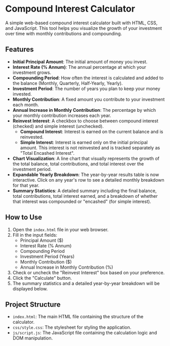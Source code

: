 # Compound Interest Calculator

A simple web-based compound interest calculator built with HTML, CSS, and JavaScript. This tool helps you visualize the growth of your investment over time with monthly contributions and compounding.

## Features

-   **Initial Principal Amount**: The initial amount of money you invest.
-   **Interest Rate (% Annum)**: The annual percentage at which your investment grows.
-   **Compounding Period**: How often the interest is calculated and added to the balance (Monthly, Quarterly, Half-Yearly, Yearly).
-   **Investment Period**: The number of years you plan to keep your money invested.
-   **Monthly Contribution**: A fixed amount you contribute to your investment each month.
-   **Annual Increase in Monthly Contribution**: The percentage by which your monthly contribution increases each year.
-   **Reinvest Interest**: A checkbox to choose between compound interest (checked) and simple interest (unchecked).
    -   **Compound Interest**: Interest is earned on the current balance and is reinvested.
    -   **Simple Interest**: Interest is earned only on the initial principal amount. This interest is not reinvested and is tracked separately as "Total Encashed Interest".
-   **Chart Visualization**: A line chart that visually represents the growth of the total balance, total contributions, and total interest over the investment period.
-   **Expandable Yearly Breakdown**: The year-by-year results table is now interactive. Click on any year's row to see a detailed monthly breakdown for that year.
-   **Summary Statistics**: A detailed summary including the final balance, total contributions, total interest earned, and a breakdown of whether that interest was compounded or "encashed" (for simple interest).

## How to Use

1.  Open the `index.html` file in your web browser.
2.  Fill in the input fields:
    -   Principal Amount ($)
    -   Interest Rate (% Annum)
    -   Compounding Period
    -   Investment Period (Years)
    -   Monthly Contribution ($)
    -   Annual Increase in Monthly Contribution (%)
3.  Check or uncheck the "Reinvest Interest" box based on your preference.
4.  Click the "Calculate" button.
5.  The summary statistics and a detailed year-by-year breakdown will be displayed below.

## Project Structure

-   `index.html`: The main HTML file containing the structure of the calculator.
-   `css/style.css`: The stylesheet for styling the application.
-   `js/script.js`: The JavaScript file containing the calculation logic and DOM manipulation.

